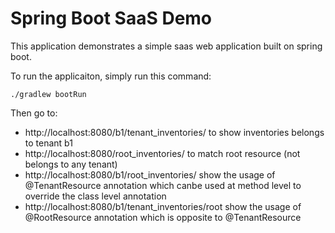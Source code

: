 Spring Boot SaaS Demo
========================

This application demonstrates a simple saas web application built on spring boot.

To run the applicaiton, simply run this command:

    ./gradlew bootRun

Then go to:

* http://localhost:8080/b1/tenant_inventories/ to show inventories belongs to tenant b1
* http://localhost:8080/root_inventories/ to match root resource (not belongs to any tenant)
* http://localhost:8080/b1/root_inventories/ show the usage of @TenantResource annotation which canbe used at method level to override the class level annotation
* http://localhost:8080/b1/tenant_inventories/root show the usage of @RootResource annotation which is opposite to @TenantResource
